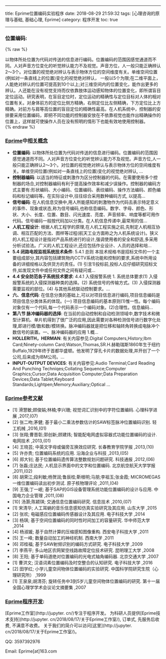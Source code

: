
---
title: Eprime位置编码实验程序
date: 2018-08-29 21:59:32
tags: [心理咨询的原理与基础, 基础心理, Eprime]
category: 程序开发
toc: true

---



<span></span>
<!-- more -->



### 位置编码:

{% raw %}
<div class="p1">以物体所处位置为代码对传送的信息进行编码。位置编码的范围因感觉通道而不同。人对声音方位变化的听觉辨认能力不及视觉。声音方位，人一般只能正确辨认2～3个。对位置的视觉绝对辨认与表示物体方位的空间维度有关。单维空间位置(例如对一条直线上的位置)变化的视觉绝对辨认， 一般以5个为限;在二维平面上，人能绝对辨认的位置可提高到10个以上;对三维空间内的位置变化，能作出更多的辨认。人还能在没有视觉支持而仅依靠肢体运动感知物体的位置变化，即所谓盲目定位运动。研究表明，在盲目定位时，定位运动的精确性与定位目标对人体的相对位置有关。对身体前方的定位比侧方精确，右侧定位比左侧精确，下方定位比上方精确。对前方与肩等高位置的盲目定位的精确性最高。在人机系统中，控制器的安排要采用位置编码，即把不同功能的控制器安放在不依靠视觉也能作出精确操作的位置上，这样就可使操作人员在没有照明的情形下也能有效地使用控制器。</div>
{% endraw %}



### [Eprime](/tags/Eprime/)中[相关概念](/categories/程序开发)

- **位置编码**: 以物体所处位置为代码对传送的信息进行编码。位置编码的范围因感觉通道而不同。人对声音方位变化的听觉辨认能力不及视觉。声音方位,人一般只能正确辨认2～3个。对位置的视觉绝对辨认与表示物体方位的空间维度有关。单维空间位置(例如对一条直线上的位置)变化的视觉绝对辨认, ...
- **控制器编码**: 以适当的特征或刺激作为区分控制器的代码。在需要使用多个控制器的场合,对控制器编码有利于提高操作效率和减少误操作。控制器的编码方式主要有:形状编码、大小编码、位置编码、表纹编码、操作方法编码、颜色编码和标记编码等。在实际设计中,往往综合采用数种编码方式, 以提高...
- **信号编码**: 在人机信息交换中,用人所能感知的刺激物作为代码去表示特定意义的事件、现象或状态,称为信号编码,也称信息编码。数字、字母、颜色、形状、大小、长度、位置、数目、闪光速度、亮度、声音频率、响度等都可用作代码。信号编码一般按代码加以分类。在人机信息传递中,最常用的信...
- **人机工程设计**: 根据人机工程学的原理,在人机工程实施之前,先制定人机相互协调、相互匹配的方法、图样等过程(航天工业方面称之为人机系统设计)。狭义的人机工程设计是指对产品系统进行的设计,强调使用者的安全和舒适,多采用分析试验法。广义的人机工程设计,还应包括作业设计、人员的选择和培...
- **5.4 闭路电视监视系统技术条件**: 5.4.1 总则 本技术规格书是招标文件的一个主要组成部分,其内容包括建筑物内CCTV系统功能和控制的要求,系统中所用设备的详细规格以及供货方的责任。(1) 引言1)投标前,投标人应仔细研究招标文件,如发现文件中或任何文件之间有疑问或...
- **4.4 安全防范各子系统技术要求**: 4.4.1 入侵报警系统 1. 系统总体要求(1) 入侵报警系统的入侵探测器种类的选择。(2) 系统信号的传输方式。(3) 入侵探测器需要监视的部位。(4) 与其他系统联动控制要求。...
- **六、信息代码**: 在信息分类的基础上,可以对项目信息进行编码,项目信息编码是项目信息分类体系的体现。(一) 项目信息编码的基本原则(1)惟一性。每个编码对象仅有一个代码,每一个代码表示一个编码对象。(2)合理性。信息编码...
- **第八节 脉冲编码器的选择**: 在当前的自动控制和自动检测领域中,数字技术和微型计算机、单片机得到了很广泛的应用,因此需要对各种检测信号进行数字化处理,即进行模/数和数/模转换。脉冲编码器就是把位移和轴转角转换成电脉冲个数信号的装置。一、脉冲编码器的应用 1.概...
- **HOLLERITH，HERMAN**: 有关内容参见:Digital Computers,History;Ibm Card;Ninety-column Card;Watson,Thomas,SR.H.赫勒瑞斯1860年生于纽约Buffalo,1929年终于首都华盛顿。他发明了穿孔卡片的数据处理,并开创了一个公司,后来成为IBM公司。...
- **INPUT-OUTPUT DEVICES**: 有关内容参见:Audio Terminal;Card Reading And Punching Techniqes;Collating Sequence;Computer Graphics;Cursor;Data Acquisition Computer;Data Preparation Devices;Data Tablet;Keyboard Standards;Lightpen;Memory;Auxiliary;Optical ...


### [Eprime](/tags/Eprime/)[参考文献](/categories/程序开发/)

- [1]  滑慧敏;顾俊娟;林楠;李兴珊; 视觉词汇识别中的字符位置编码. 心理科学进展 ,2017,(07)
- [2]  张二吻;茅健; 基于最小二乘法参数估计的SAW标签脉冲位置编码识别. 轻工机械 ,2016,(01)
- [3]  张翔;曹晋彰;郭创新;顾建炜; 智能配电网虚拟容器式功能位置编码的设计. 电网技术 ,2013,(01)
- [4]  王晓芸; 中英文字母或偏旁互换效应研究. 长春教育学院学报 ,2013,(10)
- [5]  许亦贵; 位置编码系统的应用. 沿海企业与科技 ,2013,(05)
- [6]  郑大钊; 基于位置编码遗传算法整数规划问题研究. 科技通报 ,2012,(06)
- [7]  张磊;庄达民; 人机显示界面中的文字和位置编码. 北京航空航天大学学报 ,2011,(02)
- [8]  胡荣江;段利敏;杨贺润;鲁辰桂;靳根明;马朋;李祖玉;张金霞; MICROMEGAS一维位置编码读出初步测试. 原子核物理评论 ,2011,(04)
- [9]  王强;丁一岷; 基于SAP的GIS设备管理系统功能位置编码的设计与应用. 中国电力企业管理 ,2011,(08)
- [10]  汤灏;陈颖琪; 交通信息位置编码研究. 信息技术 ,2010,(07)
- [1]  宋清华; 人工耳蜗的音乐信息感知仿真实验研究及其应用. 山东大学 ,2015
- [2]  张欢; 电磁感应位置编码传感器设计及其应用. 电子科技大学 ,2014
- [3]  杨琪; 基于空间位置编码的同时性时间加工的容量研究. 华中师范大学 ,2014
- [4]  杨淑媛; 基于自然计算的压缩感知图像重构. 西安电子科技大学 ,2011
- [5]  王一峰; 数量自动加工的神经机制. 西南大学 ,2011
- [6]  邓桂福; 基于SAW射频识别的编码方式研究. 电子科技大学 ,2009
- [7]  李燕平; 多山地区农网架空线路故障定位技术研究. 昆明理工大学 ,2008
- [8]  王阳; 基于单码道绝对位置编码的光电式轴角编码器. 北京交通大学 ,2007
- [1]  曹洪文; 汉语词素位置编码及时空整合的认知研究. 电子科技大学 ,2016
- [2]  田学红; 小学儿童空间物体位置编码的实验研究. 中国科学院研究生院（心理研究所） ,1999
- [1]  王泉泉;胡清芬; 旋转任务中3到5岁儿童空间物体位置编码的研究. 第十一届全国心理学学术会议论文摘要集 ,2007


### [Eprime](/tags/Eprime/)[程序开发](/categories/程序开发/):
[Eprime工作室](http://jupyter. cn/)专注于程序开发。
为科研人员提供[Eprime技术支持](http://jupyter. cn/2018/08/17/关于Eprime工作室/), 订单式, 先服务后收费, 不满意不收费。
关于我们的简介可以访问[这里](http://jupyter. cn/2018/08/17/关于Eprime工作室/)。

QQ: 3597392976

Email: Eprime[at]163.com


